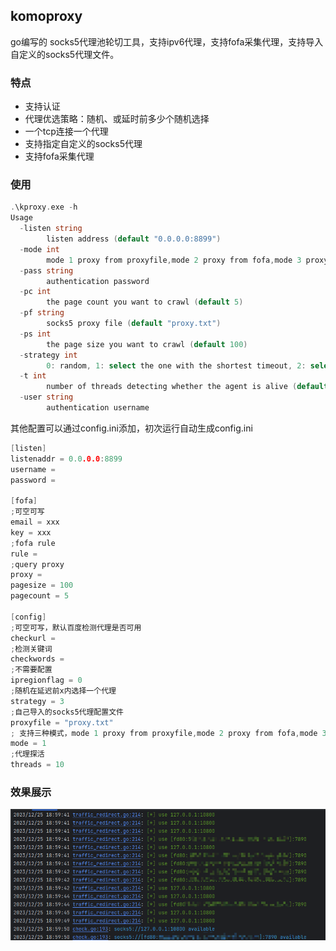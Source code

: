 ## komoproxy

go编写的 socks5代理池轮切工具，支持ipv6代理，支持fofa采集代理，支持导入自定义的socks5代理文件。

### 特点

- 支持认证
- 代理优选策略：随机、或延时前多少个随机选择
- 一个tcp连接一个代理
- 支持指定自定义的socks5代理
- 支持fofa采集代理

### 使用

```go
.\kproxy.exe -h
Usage 
  -listen string
        listen address (default "0.0.0.0:8899")
  -mode int
        mode 1 proxy from proxyfile,mode 2 proxy from fofa,mode 3 proxy from proxyfile and fofa (default 3)
  -pass string
        authentication password
  -pc int
        the page count you want to crawl (default 5)
  -pf string
        socks5 proxy file (default "proxy.txt")
  -ps int
        the page size you want to crawl (default 100)
  -strategy int
        0: random, 1: select the one with the shortest timeout, 2: select the two with the shortest timeout, ... (default 3)
  -t int
        number of threads detecting whether the agent is alive (default 10)
  -user string
        authentication username

```

其他配置可以通过config.ini添加，初次运行自动生成config.ini

```go
[listen]
listenaddr = 0.0.0.0:8899
username =
password =

[fofa]
;可空可写
email = xxx
key = xxx
;fofa rule
rule =
;query proxy
proxy =
pagesize = 100
pagecount = 5

[config]
;可空可写，默认百度检测代理是否可用
checkurl =
;检测关键词
checkwords =
;不需要配置
ipregionflag = 0
;随机在延迟前x内选择一个代理
strategy = 3
;自己导入的socks5代理配置文件
proxyfile = "proxy.txt"
; 支持三种模式，mode 1 proxy from proxyfile,mode 2 proxy from fofa,mode 3 proxy from proxyfile and fofa
mode = 1
;代理探活
threads = 10
```



### 效果展示

![image-20231225190354162](images/image-20231225190354162.png)